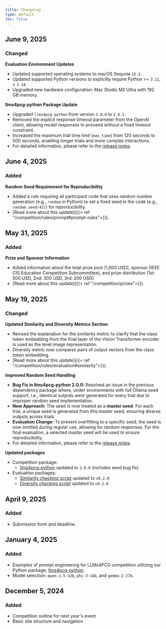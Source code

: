 ```yaml
---
title: Changelog
type: default
toc: false
---
```


## June 9, 2025

### Changed

**Evaluation Environment Updates**
- Updated supported operating systems to macOS Sequoia `15.2`.
- Updated supported Python versions to explicitly require Python >= `3.11`, < `3.14`.
- Upgraded new hardware configuration: Mac Studio M2 Ultra with 192 GB memory.

**llms4pcg-python Package Update**
- Upgraded `llms4pcg-python` from version `2.0.0` to `2.0.1`.
- Removed the explicit response timeout parameter from the OpenAI client, allowing model responses to proceed without a fixed timeout constraint.
- Increased the maximum trial time limit (`max_time`) from 120 seconds to 500 seconds, enabling longer trials and more complex interactions.
- For detailed information, please refer to the [release notes](https://github.com/chatgpt4pcg/llms4pcg-python/releases/tag/2.0.1).

## June 4, 2025

### Added

**Random Seed Requirement for Reproducibility**  
- Added a rule requiring all participant code that uses random number generation (e.g., `random` in Python) to set a fixed seed in the code (e.g., `random.seed(42)`) for reproducibility.  
- [Read more about this update]({{< ref "/competition/rules/prompt#prompt-rules">}}).  

## May 31, 2025

### Added

**Prize and Sponsor Information**  
- Added information about the total prize pool (1,000 USD), sponsor (IEEE CIS Education Competition Subcommittee), and prize distribution (1st: 500 USD, 2nd: 300 USD, 3rd: 200 USD).
- [Read more about this update]({{< ref "/competition/prizes">}}).

## May 19, 2025

### Changed

**Updated Similarity and Diversity Metrics Section**  
- Revised the explanation for the similarity metric to clarify that the class token embedding from the final layer of the Vision Transformer encoder is used as the level image representation.  
- Diversity metric now compares pairs of output vectors from the class token embedding.  
- [Read more about this update]({{< ref "/competition/rules/evaluation#similarity">}}).

**Improved Random Seed Handling**
- **Bug Fix in llms4pcg-python 2.0.0:** Resolved an issue in the previous dependency package where, under environments with full Ollama seed support, i.e., identical outputs were generated for every trial due to improper random seed implementation.
- **New Approach:** The seed is now treated as a **master seed**. For each trial, a unique seed is generated from this master seed, ensuring diverse outputs across trials.
- **Evaluation Change:** To prevent overfitting to a specific seed, the seed is now omitted during regular use, allowing for random responses. For the final evaluation, a selected master seed will be used to ensure reproducibility.
- For detailed information, please refer to the [release notes](https://github.com/chatgpt4pcg/llms4pcg-python/releases/tag/2.0.0).

**Updated packages**
- Competition package:
  - [llms4pcg-python](https://github.com/chatgpt4pcg/llms4pcg-python) updated to `2.0.0` (includes seed bug fix)
- Evaluation packages:
  - [Similarity checking script](https://github.com/chatgpt4pcg/similarity-checking-script) updated to `v0.2.0`
  - [Diversity checking script](https://github.com/chatgpt4pcg/diversity-checking-script) updated to `v0.2.0`

## April 9, 2025

### Added

- Submission form and deadline.

## January 4, 2025

### Added

- Examples of prompt engineering for LLMs4PCG competition utilizing our Python package, [llms4pcg-python](https://github.com/chatgpt4pcg/llms4pcg-python).
- Model selection: `qwen-2.5-32b`, `phi-3-14b`, and `gemma-2-27b`.

## December 5, 2024

### Added

- Competition outline for next year's event
- Basic site structure and navigation
